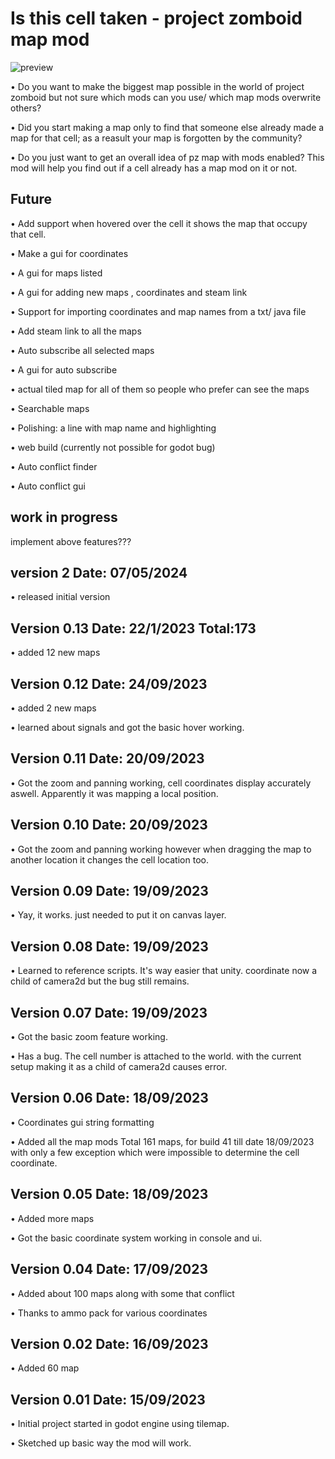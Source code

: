 # Is this cell taken - project zomboid map mod


![preview](https://github.com/RakibRyan/is_this_cell_taken__project_zomboid_map_mod/assets/85598032/4913896f-2934-4a41-aa9b-c2b481b3ae33)



• Do you want to make the biggest map possible in the world of project zomboid but not sure which mods can you use/ which map mods overwrite others?

• Did you start making a map only to find that someone else already made a map for that cell; as a reasult your map is forgotten by the community?

• Do you just want to get an overall idea of pz map with mods enabled?
This mod will help you find out if a cell already has a map mod on it or not.




## Future

• Add support when hovered over the cell it shows the map that occupy that cell.

• Make a gui for coordinates

• A gui for maps listed

• A gui for adding new maps , coordinates and steam link

• Support for importing coordinates and map names from a txt/ java file

• Add steam link to all the maps

• Auto subscribe all selected maps

• A gui for auto subscribe

• actual tiled map for all of them so people who prefer can see the maps

• Searchable maps

• Polishing: a line with map name and highlighting

• web build (currently not possible for godot bug)

• Auto conflict finder

• Auto conflict gui


## work in progress

implement above features???

## version 2 Date: 07/05/2024

• released initial version

## Version 0.13 Date: 22/1/2023 Total:173

• added 12 new maps 

## Version 0.12 Date: 24/09/2023

• added 2 new maps 

• learned about signals and got the basic hover working.

## Version 0.11 Date: 20/09/2023

• Got the zoom and panning working, cell coordinates display accurately aswell. Apparently it was mapping a local position. 

## Version 0.10 Date: 20/09/2023
 
• Got the zoom and panning working however when dragging the map to another location it changes the cell location too.

## Version 0.09 Date: 19/09/2023 

• Yay, it works. just needed to put it on canvas layer.

## Version 0.08 Date: 19/09/2023 

• Learned to reference scripts. It's way easier that unity. coordinate now a child of camera2d but the bug still remains. 

## Version 0.07 Date: 19/09/2023 

• Got the basic zoom feature working.  

• Has a bug. The cell number is attached to the world. with the current setup making it as a child of camera2d causes error.

## Version 0.06 Date: 18/09/2023 

• Coordinates gui string formatting

• Added all the map mods Total 161 maps, for build 41 till date 18/09/2023 with only a few exception which were impossible to determine the cell coordinate.


## Version 0.05 Date: 18/09/2023

• Added more maps

• Got the basic coordinate system working in console and ui.

## Version 0.04 Date: 17/09/2023

• Added about 100 maps along with some that conflict

• Thanks to ammo pack for various coordinates

## Version 0.02 Date: 16/09/2023

• Added 60 map 


## Version 0.01 Date: 15/09/2023

• Initial project started in godot engine using tilemap.

• Sketched up basic way the mod will work.
